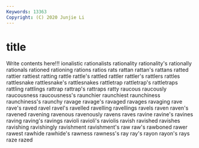 ```yaml
---
Keywords: 13363
Copyright: (C) 2020 Junjie Li
---
```


# title

Write contents here!!!
ionalistic 
rationalists 
rationality
rationality's 
rationally 
rationals 
rationed 
rationing 
rations 
ratios 
rats 
rattan 
rattan's
rattans 
ratted 
rattier 
rattiest 
ratting 
rattle 
rattle's 
rattled 
rattler 
rattler's
rattlers 
rattles 
rattlesnake 
rattlesnake's 
rattlesnakes 
rattletrap 
rattletrap's 
rattletraps 
rattling 
rattlings
rattrap 
rattrap's 
rattraps 
ratty 
raucous 
raucously 
raucousness 
raucousness's 
raunchier 
raunchiest
raunchiness 
raunchiness's 
raunchy 
ravage 
ravage's 
ravaged 
ravages 
ravaging 
rave 
rave's
raved 
ravel 
ravel's 
ravelled 
ravelling 
ravellings 
ravels 
raven 
raven's 
ravened
ravening 
ravenous 
ravenously 
ravens 
raves 
ravine 
ravine's 
ravines 
raving 
raving's
ravings 
ravioli 
ravioli's 
raviolis 
ravish 
ravished 
ravishes 
ravishing 
ravishingly 
ravishment
ravishment's 
raw 
raw's 
rawboned 
rawer 
rawest 
rawhide 
rawhide's 
rawness 
rawness's
ray 
ray's 
rayon 
rayon's 
rays 
raze 
razed 
